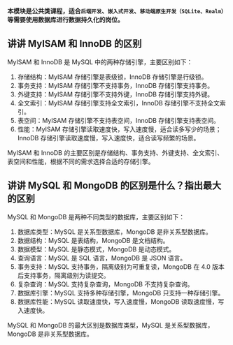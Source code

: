 **本模块是公共类课程，适合`后端开发`、`嵌入式开发`、`移动端原生开发（SQLite、Realm）`等需要使用数据库进行数据持久化的岗位。**

## 讲讲 MyISAM 和 InnoDB 的区别

MyISAM 和 InnoDB 是 MySQL 中的两种存储引擎，主要区别如下：

1. 存储结构：MyISAM 存储引擎是表级锁，InnoDB 存储引擎是行级锁。
2. 事务支持：MyISAM 存储引擎不支持事务，InnoDB 存储引擎支持事务。
3. 外键支持：MyISAM 存储引擎不支持外键，InnoDB 存储引擎支持外键。
4. 全文索引：MyISAM 存储引擎支持全文索引，InnoDB 存储引擎不支持全文索引。
5. 表空间：MyISAM 存储引擎不支持表空间，InnoDB 存储引擎支持表空间。
6. 性能：MyISAM 存储引擎读取速度快，写入速度慢，适合读多写少的场景；InnoDB 存储引擎读取速度慢，写入速度快，适合读写频繁的场景。

MyISAM 和 InnoDB 的主要区别是存储结构、事务支持、外键支持、全文索引、表空间和性能，根据不同的需求选择合适的存储引擎。

## 讲讲 MySQL 和 MongoDB 的区别是什么？指出最大的区别

MySQL 和 MongoDB 是两种不同类型的数据库，主要区别如下：

1. 数据库类型：MySQL 是关系型数据库，MongoDB 是非关系型数据库。
2. 数据结构：MySQL 是表结构，MongoDB 是文档结构。
3. 数据模型：MySQL 是静态模式，MongoDB 是动态模式。
4. 查询语言：MySQL 是 SQL 语言，MongoDB 是 JSON 语言。
5. 事务支持：MySQL 支持事务，隔离级别为可重复读，MongoDB 在 4.0 版本后支持事务，隔离级别为读提交。
6. 复杂查询：MySQL 支持复杂查询，MongoDB 不支持复杂查询。
7. 数据库引擎：MySQL 支持多种存储引擎，MongoDB 只支持一种存储引擎。
8. 数据库性能：MySQL 读取速度快，写入速度慢，MongoDB 读取速度慢，写入速度快。

MySQL 和 MongoDB 的最大区别是数据库类型，MySQL 是关系型数据库，MongoDB 是非关系型数据库。